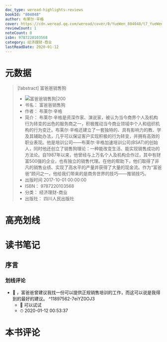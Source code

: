 ```yaml
---
doc_type: weread-highlights-reviews
bookId: "804048"
author: 布莱尔·辛格
cover: https://cdn.weread.qq.com/weread/cover/0/YueWen_804048/t7_YueWen_804048.jpg
reviewCount: 1
noteCount: 0
isbn: 9787220103568
category: 经济理财-商业
lastReadDate: 2020-01-12
---
```

# 元数据
> [!abstract] 富爸爸销售狗
> - ![ 富爸爸销售狗|200](https://cdn.weread.qq.com/weread/cover/0/YueWen_804048/t7_YueWen_804048.jpg)
> - 书名： 富爸爸销售狗
> - 作者： 布莱尔·辛格
> - 简介： 布莱尔·辛格是资深作家、演说家，被认为当今商界个人及机构行为转变的出色的服务商之一，积极推动当今商业领域中个人和组织机构的行为变迁。布莱尔·辛格还建立了一套独特的、具有影响力的教、学及其辅助办法，几乎可以保证客户实现积极的行为转变，并拥有高效的职业表现。他是培训公司——布莱尔·辛格加速培训公司(BSAT)的创始人，同时他还创立了销售狗理论：一种能改变生活、能实现销售成功的方法论。自1987年以来，他曾经与上万名个人及机构合作过，其中有财富500强的企业，也有独立的销售代理。在他的帮助下，他们取得了非凡的销售业绩、实现了高水平的产量并获得了大量的现金流。作为“富爸爸”顾问之一，他给我们带来的是商务世界的技巧——推销技巧。
> - 出版时间 2017-10-01 00:00:00
> - ISBN： 9787220103568
> - 分类： 经济理财-商业
> - 出版社： 四川人民出版社

# 高亮划线

# 读书笔记

## 序言

### 划线评论
- 📌 ，富爸爸曾建议我找一份可以提供正规销售培训的工作，而这可以说是我得到的最好的建议。  ^11897562-7eiYZ0OJ3
    - 💭 可以试试
    - ⏱ 2020-01-12 00:53:37
   
# 本书评论
